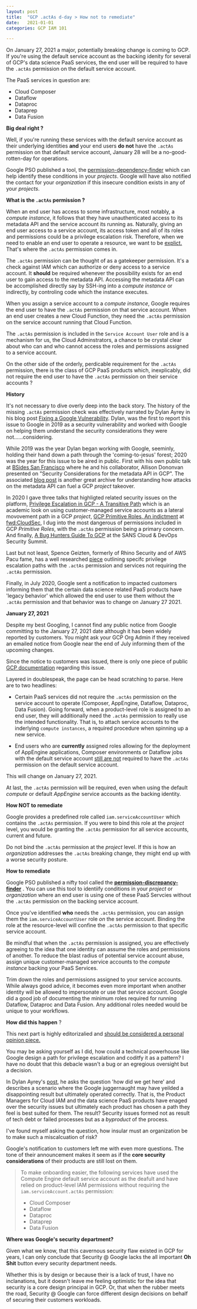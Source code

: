 ```yaml
---
layout: post
title:  "GCP .actAs d-day > How not to remediate"
date:   2021-01-01
categories: GCP IAM 101

---
```


On January 27, 2021 a major, potentially breaking change is coming to GCP.  If you're using the default service account as the backing idenity for several of GCP's data science PaaS services, the end user will be required to have the `.actAs` permission on the default service account.

The PaaS services in question are:

* Cloud Composer
* Dataflow
* Dataproc
* Dataprep
* Data Fusion

**Big deal right ?** 

Well, if you're running these services with the default service account as their underlying identities **and** your end users **do not** have the `.actAs` permission on that default service account, January 28 will be a no-good-rotten-day for operations.

Google PSO published a tool, the [permission-dependency-finder](https://github.com/GoogleCloudPlatform/professional-services/tree/master/tools/permission-discrepancy-finder) which can help identify these conditions in your *projects*. Google will have also notified the contact for your *organization* if this insecure condition exists in any of your *projects*.

**What is the `.actAs` permission ?** 

When an end user has access to some infrastructure, most notably, a *compute instance*,  it follows that they have unauthenticated access to its metadata API and the service account its running as. Naturally, giving an end user access to a service account, its access token and all of its roles and permissions could be a privilege escalation risk.  Therefore, when we need to enable an end user to operate a resource,  we want to be <u>explict.</u>  That's where the `.actAs` permission comes in.

The `.actAs` permission can be thought of as a gatekeeper permission.  It's a check against IAM which can authorize or deny access to a service account. It **should** be required whenever the possibility exists for an end user to gain access to the metadata API. Accessing the metadata API can be accomplished directly say by SSH-ing into a *compute instance* or indirectly, by controling code which the instance executes.

When you assign a service account to a *compute instance*, Google requires the end user to have the `.actAs` permission on that service account.  When an end user creates a new Cloud Function, they need the `.actAs` permission on the service account running that Cloud Function.  

The `.actAs` permission is included in the `Service Account User` role and is a mechanism for us, the Cloud Adminstrators, a chance to be crystal clear about who can and who cannot access the roles and permissions assigned to a service account.

On the other side of the orderly, perdicable requirement for the `.actAs` permission, there is the class of GCP PaaS products which, inexplicably, did not require the end user to have the `.actAs` permission on their service accounts ?

**History**

It's not necessary to dive overly deep into the back story.  The history of the missing `.actAs` permission check was effectively narrated by Dylan Ayrey in his blog post [Fixing a Google Vulnerability](https://security.love/blog/gcp/2020/11/22/lateral-movement-and-privesc-in-GCP.html).  Dylan, was the first to report this issue to Google in 2019 as a security vulnerability and worked with Google on helping them understand the security considerations they were not......considering.

While 2019 was the year Dylan began working with Google, seeminly, holding their hand down a path through the 'coming-to-jesus' forest; 2020 was the year for this issue to be aired in public. First with his own public talk at [BSides San Francisco](https://www.youtube.com/watch?v=z5hPU3g2aZ8) where he and his collaborator, Allison Dononvan presented on "Security Considerations for the metadata API in GCP".  The associated [blog post](https://github.com/dxa4481/AttackingAndDefendingTheGCPMetadataAPI) is another great archive for understanding how attacks on the metadata API can fuel a GCP *project* takeover.

In 2020 I gave three talks that highligted related security issues on the platform, [Privilege Escalation in GCP - A Transitive Path](https://www.sans.org/webcasts/privilege-escalation-gcp-transitive-path-114705) which is an academic look on using customer-managed service accounts as a lateral movovement path in a GCP *project*, [GCP Primitive Roles, An indictment](https://www.youtube.com/watch?v=YGT_AmCA-eA) at [fwd:CloudSec](https://fwdcloudsec.org/index.html#intro), I dug into the most dangerous of permissions included in GCP *Primitive Roles*, with the `.actAs` permission being a primary concern. And finally, [A Bug Hunters Guide To GCP](https://www.youtube.com/watch?v=I7QWQmS2Mpg) at the SANS Cloud & DevOps Security Summit.

Last but not least, Spence Geizten, formerly of Rhino Security and of AWS Pacu fame, has a well researched [piece](https://rhinosecuritylabs.com/gcp/privilege-escalation-google-cloud-platform-part-1/) outlining specifc privilege escalation paths with the `.actAs` permission and services not requiring the `.actAs` permission.

Finally, in July 2020, Google sent a notification to impacted customers informing them that the certain data science related PaaS products have 'legacy behavior' which allowed the end user to use them without the `.actAs` permission and that behavior was to change on January 27 2021.

**January 27, 2021**

Despite my best Googling, I cannot find any public notice from Google committing to the January 27, 2021 date although it has been widely reported by customers. You might ask your GCP Org Admin if they received an emailed notice from Google near the end of July informing them of the upcoming changes.

Since the notice to customers was issued, there is only one piece of public [GCP documentation](https://cloud.google.com/iam/docs/service-accounts-actas) regarding this issue. 

Layered in doublespeak, the page can be head scratching to parse.  Here are to two headlines:

* Certain PaaS services did not require the `.actAs` permission on the service account to operate (Composer, AppEngine, Dataflow, Dataproc, Data Fusion).  Going forward, when a product-level role is assigned to an end user, they will additionally need the `.actAs` permission to really use the intended functionality.  That is, to attach service accounts to the inderlying `compute instances`, a required procedure when spinning up a new service.

  

* End users who are **currently** assigned roles allowing for the deployment of AppEngine applications, Composer environments or Dataflow jobs with the default service account <u>still are not</u> required to have the `.actAs` permission on the default service account.

This will change on January 27, 2021.

 At last, the `.actAs` permission will be required, even when using the default *compute* or default *AppEngine* service accounts as the backing identity.

**How NOT to remediate**

Google provides a predefined role called `iam.serviceAccountUser` which contains the `.actAs` permission. If you were to bind this role at the *project* level, you would be granting the `.actAs` permission for all service accounts, current and future.

Do not bind the `.actAs` permission at the *project* level.  If this is how an *organization* addresses the `.actAs` breaking change,  they might end up with a worse security posture. 

**How to remediate**

Google PSO published a nifty tool called the [**permission-discrepancy-finder**](https://github.com/GoogleCloudPlatform/professional-services/tree/master/tools/permission-discrepancy-finder) . You can use this tool to identiify conditions in your *project* or *organization* where an end user is using one of these PaaS Servcies without the `.actAs` permission on the backing service account.

Once you've identified **who** needs the `.actAs` permission, you can assign them the `iam.serviceAccountUser` role *on* the service account. Binding the role at the resource-level will confine the `.actAs` permission to that specific service account.

Be mindful that when the `.actAs` permission is assigned, you are effectively agreeing to the idea that one identity can assume the roles and permissions of another.  To reduce the blast radius of potential service account abuse,  assign unique customer-managed service accounts to the *compute instance* backing your PaaS Services.  

Trim down the roles and permissions assigned to your service accounts.  While always good advice, it becomes even more important when another identity will be allowed to impersonate or use that service account.  Google did a good job of documenting the minimum roles required for running Dataflow, Dataproc and Data Fusion.  Any additional roles needed would be unique to your workflows.

**How did this happen** ?

This next part is highly editorizalied and <u>should be considered a personal opinion piece.</u>

You may be asking yourself as I did, how could a technical powerhouse like Google design a path for privilege escalation and coditfy it as a pattern? I have no doubt that this debacle wasn't a bug or an egregious oversight but a decision.

In Dylan Ayrey's [post](https://security.love/blog/gcp/2020/11/22/lateral-movement-and-privesc-in-GCP.html), he asks the question 'how did we get here' and describes a scenario where the Google juggernaught may have yeilded a disappointing result but ultimately operated correctly.  That is, the Product Managers for Cloud IAM and the data science PaaS products have enaged over the security issues but ultimately each product has chosen a path they feel is best suited for them. The result? Security issues formed not as result of tech debt or failed processes but as a *byproduct* of the process.

I've found myself asking the question, how insular must an organization be to make such a miscalcuation of risk?

Google's notification to customers left me with even more questions. The tone of their announcement makes it seem as if the **core security considerations** of their products are still lost on them.

> To make onboarding easier, the following services have used the Compute Engine default service account as the deafult and have relied on product-level IAM permissions without requiring the `iam.serviceAccount.actAs` permission:
>
> * Cloud Composer
> * Dataflow
> * Dataproc
> * Dataprep
> * Data Fusion



**Where was Google's security department?**

Given what we know, that this cavernous security flaw existed in GCP for years, I can only conclude that Security @ Google lacks the all important **Oh Shit** button every security department needs.  

Whether this is by design or because their is a lack of trust, I have no inclanations, but it doesn't leave me feeling optimistic for the idea that security is a core design principal in GCP.  Or, that when the rubber meets the road, Security @ Google can force different design decisions on behalf of securing their customers workloads.